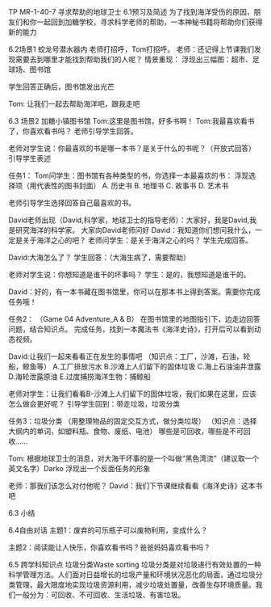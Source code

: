 TP MR-1-40-7 寻求帮助的地球卫士
6.1预习及简述
为了找到海洋受伤的原因，朋友们和你一起回到加糖学校，寻求科学老师的帮助，一本神秘书籍将帮助你们获得新的能力

6.2场景1    蛟龙号潜水器内
老师打招呼，Tom打招呼。
老师：还记得上节课我们发现需要去到哪里才能找到帮助我们的人呢？
情景重现：
浮现出三幅图：超市、足球场、图书馆

学生回答正确后，图书馆发出光芒

Tom: 让我们一起去帮助海洋吧，跟我走吧


6.3 场景2    加糖小镇图书馆
Tom:这里是图书馆，好多书啊！
Tom:我最喜欢看书了，你喜欢看书吗？
老师引导学生回答。

老师对学生说：你最喜欢的书是哪一本书？是关于什么的书呢？（开放式回答）
引导学生表述

任务1：
Tom问学生：图书馆有各种类型的书，你选择一本最喜欢的书：
浮现选择项（用代表性的图书封面）
A. 历史书
B. 地理书
C. 故事书
D. 艺术书

老师引导学生选择回答自己最喜欢的书。

David老师出现（David,科学家，地球卫士的指导老师）：大家好，我是David,我是研究海洋的科学家。
大家向David老师问好
David：我知道你们想问我什么，一定是关于海洋之心的吧？
老师问学生：是关于海洋之心的吗？
学生完成回答。

David:大海怎么了？
学生回答：（大海生病了，需要帮助）

老师对学生说：你想知道是谁干的坏事吗？
学生：是的，我想知道是谁干的。

David：好的，有一本书藏在图书馆里，你可以在那本书上得到答案。需要你完成任务哦！

任务2：
（Game 04 Adventure_A & B）
在图书馆里的地图指引下，边走边回答问题，结合知识点。
完成任务，找到一本魔法书《海洋史诗》，打开后可以看到动态视频。

David:让我们一起来看看正在发生的事情吧
（知识点：工厂，沙滩，石油，轮船，鲸鱼等）
A.工厂排放污水
B.沙滩上人们留下的固体垃圾
C.海上石油油井泄露
D.海轮泄露原油
E.过度捕捞海洋生物：捕鲸船

老师对学生：让我们看看B-沙滩上人们留下的固体垃圾，我们如果在这里，应该怎么做会更好呢？
引导学生回到：带走垃圾，垃圾分类

任务3：垃圾分类
（用整理物品的固定交互方式，做分类垃圾）
（知识点：选择大纲内的单词，如塑料瓶、食物、废纸、电池）
哪些是可回收，哪些是不可回收……



Tom: 根据地球卫士的消息，对大海干坏事的是一个叫做“黑色湾流”（建议取一个英文名字）Darko
浮现出一个反面任务的形象

老师：那我们该怎么对付他呢？
David：我们下节课继续看看《海洋史诗》这本书吧

6.3 小结

6.4自由对话
主题1：废弃的可乐瓶子可以废物利用，变成什么？

主题2：阅读能让人快乐，你喜欢看书吗？爸爸妈妈喜欢看书吗？


6.5 跨学科知识点
垃圾分类Waste sorting
垃圾分类是对垃圾进行有效处置的一种科学管理方法。人们面对日益增长的垃圾产量和环境状况恶化的局面，通过垃圾分类管理，最大限度地实现垃圾资源利用，减少垃圾处置量，改善生存环境质量。我们一般分为：可回收、不可回收、生活垃圾、有害垃圾。